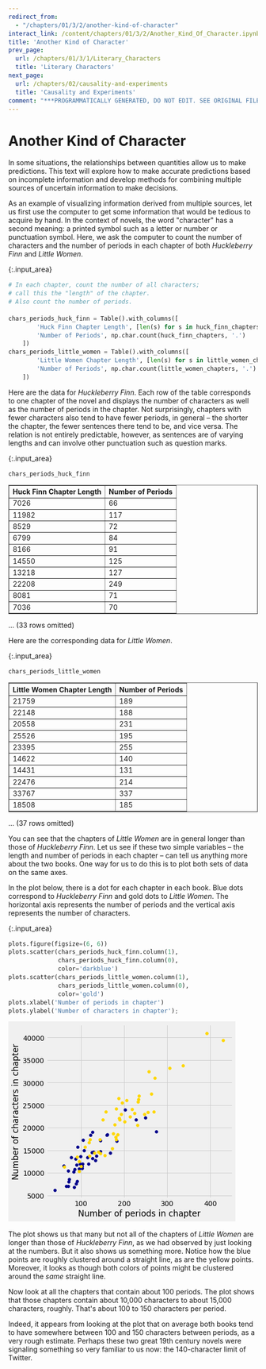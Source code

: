 ```yaml
---
redirect_from:
  - "/chapters/01/3/2/another-kind-of-character"
interact_link: /content/chapters/01/3/2/Another_Kind_Of_Character.ipynb
title: 'Another Kind of Character'
prev_page:
  url: /chapters/01/3/1/Literary_Characters
  title: 'Literary Characters'
next_page:
  url: /chapters/02/causality-and-experiments
  title: 'Causality and Experiments'
comment: "***PROGRAMMATICALLY GENERATED, DO NOT EDIT. SEE ORIGINAL FILES IN /content***"
---
```


# Another Kind of Character

In some situations, the relationships between quantities allow us to make predictions. This text will explore how to make accurate predictions based on incomplete information and develop methods for combining multiple sources of uncertain information to make decisions.

As an example of visualizing information derived from multiple sources, let us first use the computer to get some information that would be tedious to acquire by hand. In the context of novels, the word "character" has a second meaning: a printed symbol such as a letter or number or punctuation symbol. Here, we ask the computer to count the number of characters and the number of periods in each chapter of both *Huckleberry Finn* and *Little Women*.



{:.input_area}
```python
# In each chapter, count the number of all characters;
# call this the "length" of the chapter.
# Also count the number of periods.

chars_periods_huck_finn = Table().with_columns([
        'Huck Finn Chapter Length', [len(s) for s in huck_finn_chapters],
        'Number of Periods', np.char.count(huck_finn_chapters, '.')
    ])
chars_periods_little_women = Table().with_columns([
        'Little Women Chapter Length', [len(s) for s in little_women_chapters],
        'Number of Periods', np.char.count(little_women_chapters, '.')
    ])
```


Here are the data for *Huckleberry Finn*. Each row of the table corresponds to one chapter of the novel and displays the number of characters as well as the number of periods in the chapter. Not surprisingly, chapters with fewer characters also tend to have fewer periods, in general – the shorter the chapter, the fewer sentences there tend to be, and vice versa. The relation is not entirely predictable, however, as sentences are of varying lengths and can involve other punctuation such as question marks. 



{:.input_area}
```python
chars_periods_huck_finn
```





<div markdown="0">
<table border="1" class="dataframe">
    <thead>
        <tr>
            <th>Huck Finn Chapter Length</th> <th>Number of Periods</th>
        </tr>
    </thead>
    <tbody>
        <tr>
            <td>7026                    </td> <td>66               </td>
        </tr>
        <tr>
            <td>11982                   </td> <td>117              </td>
        </tr>
        <tr>
            <td>8529                    </td> <td>72               </td>
        </tr>
        <tr>
            <td>6799                    </td> <td>84               </td>
        </tr>
        <tr>
            <td>8166                    </td> <td>91               </td>
        </tr>
        <tr>
            <td>14550                   </td> <td>125              </td>
        </tr>
        <tr>
            <td>13218                   </td> <td>127              </td>
        </tr>
        <tr>
            <td>22208                   </td> <td>249              </td>
        </tr>
        <tr>
            <td>8081                    </td> <td>71               </td>
        </tr>
        <tr>
            <td>7036                    </td> <td>70               </td>
        </tr>
    </tbody>
</table>
<p>... (33 rows omitted)</p>
</div>



Here are the corresponding data for *Little Women*.



{:.input_area}
```python
chars_periods_little_women
```





<div markdown="0">
<table border="1" class="dataframe">
    <thead>
        <tr>
            <th>Little Women Chapter Length</th> <th>Number of Periods</th>
        </tr>
    </thead>
    <tbody>
        <tr>
            <td>21759                      </td> <td>189              </td>
        </tr>
        <tr>
            <td>22148                      </td> <td>188              </td>
        </tr>
        <tr>
            <td>20558                      </td> <td>231              </td>
        </tr>
        <tr>
            <td>25526                      </td> <td>195              </td>
        </tr>
        <tr>
            <td>23395                      </td> <td>255              </td>
        </tr>
        <tr>
            <td>14622                      </td> <td>140              </td>
        </tr>
        <tr>
            <td>14431                      </td> <td>131              </td>
        </tr>
        <tr>
            <td>22476                      </td> <td>214              </td>
        </tr>
        <tr>
            <td>33767                      </td> <td>337              </td>
        </tr>
        <tr>
            <td>18508                      </td> <td>185              </td>
        </tr>
    </tbody>
</table>
<p>... (37 rows omitted)</p>
</div>



You can see that the chapters of *Little Women* are in general longer than those of *Huckleberry Finn*. Let us see if these two simple variables – the length and number of periods in each chapter – can tell us anything more about the two books. One way for us to do this is to plot both sets of data on the same axes. 

In the plot below, there is a dot for each chapter in each book. Blue dots correspond to *Huckleberry Finn* and gold dots to *Little Women*. The horizontal axis represents the number of periods and the vertical axis represents the number of characters.



{:.input_area}
```python
plots.figure(figsize=(6, 6))
plots.scatter(chars_periods_huck_finn.column(1), 
              chars_periods_huck_finn.column(0), 
              color='darkblue')
plots.scatter(chars_periods_little_women.column(1), 
              chars_periods_little_women.column(0), 
              color='gold')
plots.xlabel('Number of periods in chapter')
plots.ylabel('Number of characters in chapter');
```



![png](../../../../images/chapters/01/3/2/Another_Kind_Of_Character_7_0.png)


The plot shows us that many but not all of the chapters of *Little Women* are longer than those of *Huckleberry Finn*, as we had observed by just looking at the numbers. But it also shows us something more. Notice how the blue points are roughly clustered around a straight line, as are the yellow points. Moreover, it looks as though both colors of points might be clustered around the *same* straight line.

Now look at all the chapters that contain about 100 periods. The plot shows that those chapters contain about 10,000 characters to about 15,000 characters, roughly. That's about 100 to 150 characters per period.

Indeed, it appears from looking at the plot that on average both books tend to have somewhere between 100 and 150 characters between periods, as a very rough estimate. Perhaps these two great 19th century novels were signaling something so very familiar to us now: the 140-character limit of Twitter.
